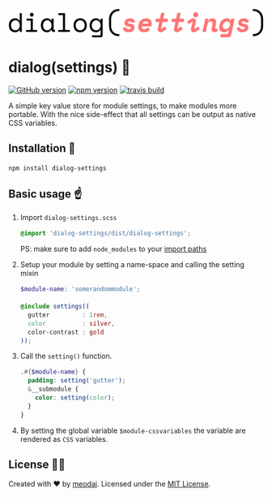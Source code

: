 ![dialog(settings)](media/logo.png)

# dialog(settings) :book:

[![GitHub version](https://badge.fury.io/gh/meodai%2Fdialog-settings.svg)](https://badge.fury.io/gh/meodai%2Fdialog-settings)
[![npm version](https://badge.fury.io/js/dialog-settings.svg)](https://badge.fury.io/js/dialog-settings)
[![travis build](https://api.travis-ci.org/meodai/dialog-settings.svg?branch=master)](https://travis-ci.org/meodai/dialog-settings)

A simple key value store for module settings, to make modules more portable.
With the nice side-effect that all settings can be output as native CSS variables.

## Installation 💾

```
npm install dialog-settings
```

## Basic usage ☝️

1. Import `dialog-settings.scss`

    ```scss
    @import 'dialog-settings/dist/dialog-settings';
    ```
    PS: make sure to add `node_modules` to your [import paths](https://github.com/sass/node-sass#includepaths)

2. Setup your module by setting a name-space and calling the setting mixin
    ```scss
    $module-name: 'somerandommodule';

    @include settings((
      gutter         : 1rem,
      color          : silver,
      color-contrast : gold
    ));
    ```

3. Call the `setting()` function.

    ```scss
    .#{$module-name} {
      padding: setting('gutter');
      &__submodule {
        color: setting(color);
      }
    }
    ```

4. By setting the global variable `$module-cssvariables` the variable are rendered as `CSS` variables.

## License 👮🏼

Created with ♥ by [meodai](//github.com/meodai). Licensed under the [MIT License](LICENSE).
